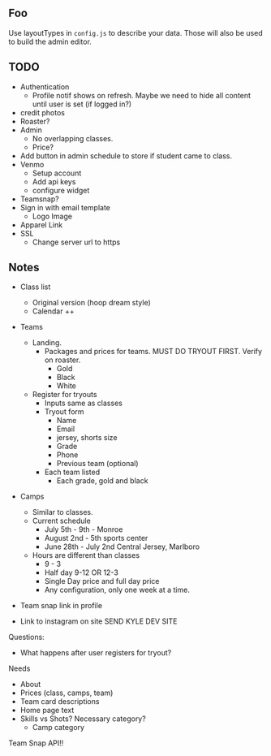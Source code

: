## Foo

Use layoutTypes in `config.js` to describe your data. Those will also be used to build the admin editor.

## TODO

-   Authentication
    -   Profile notif shows on refresh. Maybe we need to hide all content until user is set (if logged in?)
-   credit photos
-   Roaster?
-   Admin
    -   No overlapping classes.
    -   Price?
-   Add button in admin schedule to store if student came to class.
-   Venmo
    -   Setup account
    -   Add api keys
    -   configure widget
-   Teamsnap?
-   Sign in with email template
    -   Logo Image
-   Apparel Link
-   SSL
    -   Change server url to https

## Notes

-   Class list
    -   Original version (hoop dream style)
    -   Calendar ++
-   Teams

    -   Landing.
        -   Packages and prices for teams. MUST DO TRYOUT FIRST. Verify on roaster.
            -   Gold
            -   Black
            -   White
    -   Register for tryouts
        -   Inputs same as classes
        -   Tryout form
            -   Name
            -   Email
            -   jersey, shorts size
            -   Grade
            -   Phone
            -   Previous team (optional)
        -   Each team listed
            -   Each grade, gold and black

-   Camps

    -   Similar to classes.
    -   Current schedule
        -   July 5th - 9th - Monroe
        -   August 2nd - 5th sports center
        -   June 28th - July 2nd Central Jersey, Marlboro
    -   Hours are different than classes
        -   9 - 3
        -   Half day 9-12 OR 12-3
        -   Single Day price and full day price
        -   Any configuration, only one week at a time.

-   Team snap link in profile
-   Link to instagram on site
    SEND KYLE DEV SITE

Questions:

-   What happens after user registers for tryout?

Needs

-   About
-   Prices (class, camps, team)
-   Team card descriptions
-   Home page text
-   Skills vs Shots? Necessary category?
    -   Camp category

Team Snap API!!
